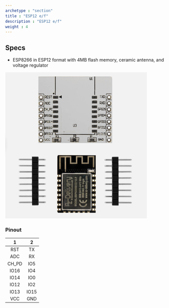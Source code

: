 ```yaml
---
archetype : "section"
title : "ESP12 e/f"
description : "ESP12 e/f"
weight : 4
---
```


## Specs
* ESP8266 in ESP12 format with 4MB flash memory, ceramic antenna, and voltage regulator

![image](front.png?width=400px)

### Pinout

| 1 | 2 |
|:-:|:-:|
|RST|TX|
|ADC|RX|
|CH_PD|IO5 |
|IO16|IO4|
|IO14|IO0|
|IO12|IO2|
|IO13|IO15|
|VCC|GND|
